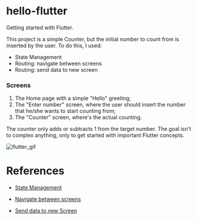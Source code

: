 # hello-flutter
Getting started with Flutter.

This project is a simple Counter, but the initial number to count from is inserted by the user. To do this, I used:

* State Management
* Routing: navigate between screens
* Routing: send data to new screen

### Screens

1. The Home page with a simple "Hello" greeting;
2. The "Enter number" screen, where the user should insert the number that he/she wants to start counting from;
3. The "Counter" screen, where's the actual counting.

The counter only adds or subtracts 1 from the target number. The goal isn't to complex anything, only to get started with important Flutter concepts.

![flutter_gif](assets/flutter_github.gif)

# References

* [State Management](https://docs.flutter.dev/get-started/flutter-for/react-native-devs#state-management)

* [Navigate between screens](https://docs.flutter.dev/get-started/flutter-for/react-native-devs#routing)

* [Send data to new Screen](https://docs.flutter.dev/cookbook/navigation/passing-data)
